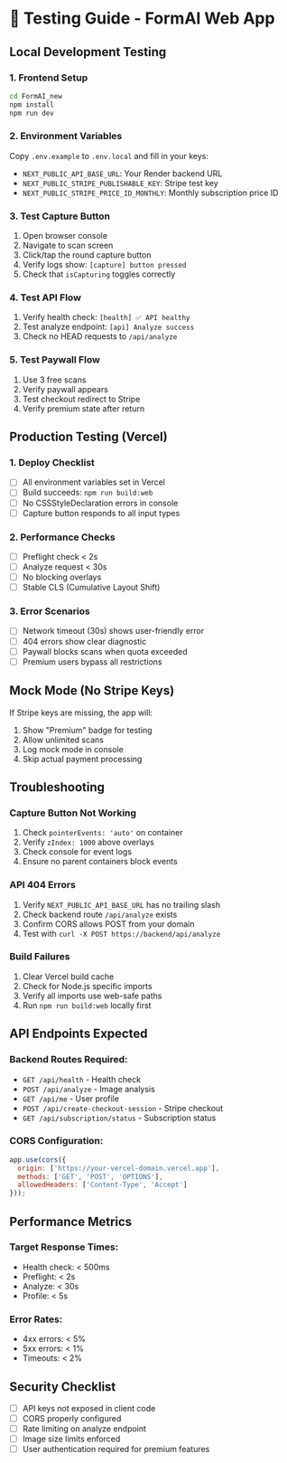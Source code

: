 # 🧪 Testing Guide - FormAI Web App

## Local Development Testing

### 1. Frontend Setup
```bash
cd FormAI_new
npm install
npm run dev
```

### 2. Environment Variables
Copy `.env.example` to `.env.local` and fill in your keys:
- `NEXT_PUBLIC_API_BASE_URL`: Your Render backend URL
- `NEXT_PUBLIC_STRIPE_PUBLISHABLE_KEY`: Stripe test key
- `NEXT_PUBLIC_STRIPE_PRICE_ID_MONTHLY`: Monthly subscription price ID

### 3. Test Capture Button
1. Open browser console
2. Navigate to scan screen
3. Click/tap the round capture button
4. Verify logs show: `[capture] button pressed`
5. Check that `isCapturing` toggles correctly

### 4. Test API Flow
1. Verify health check: `[health] ✅ API healthy`
2. Test analyze endpoint: `[api] Analyze success`
3. Check no HEAD requests to `/api/analyze`

### 5. Test Paywall Flow
1. Use 3 free scans
2. Verify paywall appears
3. Test checkout redirect to Stripe
4. Verify premium state after return

## Production Testing (Vercel)

### 1. Deploy Checklist
- [ ] All environment variables set in Vercel
- [ ] Build succeeds: `npm run build:web`
- [ ] No CSSStyleDeclaration errors in console
- [ ] Capture button responds to all input types

### 2. Performance Checks
- [ ] Preflight check < 2s
- [ ] Analyze request < 30s
- [ ] No blocking overlays
- [ ] Stable CLS (Cumulative Layout Shift)

### 3. Error Scenarios
- [ ] Network timeout (30s) shows user-friendly error
- [ ] 404 errors show clear diagnostic
- [ ] Paywall blocks scans when quota exceeded
- [ ] Premium users bypass all restrictions

## Mock Mode (No Stripe Keys)

If Stripe keys are missing, the app will:
1. Show "Premium" badge for testing
2. Allow unlimited scans
3. Log mock mode in console
4. Skip actual payment processing

## Troubleshooting

### Capture Button Not Working
1. Check `pointerEvents: 'auto'` on container
2. Verify `zIndex: 1000` above overlays
3. Check console for event logs
4. Ensure no parent containers block events

### API 404 Errors
1. Verify `NEXT_PUBLIC_API_BASE_URL` has no trailing slash
2. Check backend route `/api/analyze` exists
3. Confirm CORS allows POST from your domain
4. Test with `curl -X POST https://backend/api/analyze`

### Build Failures
1. Clear Vercel build cache
2. Check for Node.js specific imports
3. Verify all imports use web-safe paths
4. Run `npm run build:web` locally first

## API Endpoints Expected

### Backend Routes Required:
- `GET /api/health` - Health check
- `POST /api/analyze` - Image analysis
- `GET /api/me` - User profile
- `POST /api/create-checkout-session` - Stripe checkout
- `GET /api/subscription/status` - Subscription status

### CORS Configuration:
```javascript
app.use(cors({
  origin: ['https://your-vercel-domain.vercel.app'],
  methods: ['GET', 'POST', 'OPTIONS'],
  allowedHeaders: ['Content-Type', 'Accept']
}));
```

## Performance Metrics

### Target Response Times:
- Health check: < 500ms
- Preflight: < 2s
- Analyze: < 30s
- Profile: < 5s

### Error Rates:
- 4xx errors: < 5%
- 5xx errors: < 1%
- Timeouts: < 2%

## Security Checklist

- [ ] API keys not exposed in client code
- [ ] CORS properly configured
- [ ] Rate limiting on analyze endpoint
- [ ] Image size limits enforced
- [ ] User authentication required for premium features
